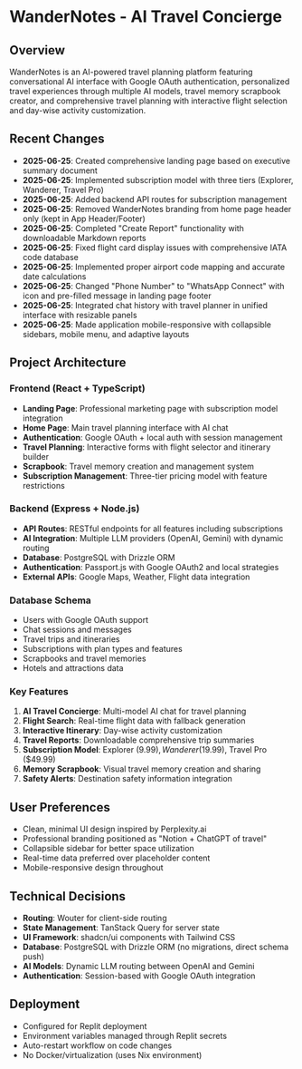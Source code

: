 # WanderNotes - AI Travel Concierge

## Overview
WanderNotes is an AI-powered travel planning platform featuring conversational AI interface with Google OAuth authentication, personalized travel experiences through multiple AI models, travel memory scrapbook creator, and comprehensive travel planning with interactive flight selection and day-wise activity customization.

## Recent Changes
- **2025-06-25**: Created comprehensive landing page based on executive summary document
- **2025-06-25**: Implemented subscription model with three tiers (Explorer, Wanderer, Travel Pro)
- **2025-06-25**: Added backend API routes for subscription management
- **2025-06-25**: Removed WanderNotes branding from home page header only (kept in App Header/Footer)
- **2025-06-25**: Completed "Create Report" functionality with downloadable Markdown reports
- **2025-06-25**: Fixed flight card display issues with comprehensive IATA code database
- **2025-06-25**: Implemented proper airport code mapping and accurate date calculations
- **2025-06-25**: Changed "Phone Number" to "WhatsApp Connect" with icon and pre-filled message in landing page footer
- **2025-06-25**: Integrated chat history with travel planner in unified interface with resizable panels
- **2025-06-25**: Made application mobile-responsive with collapsible sidebars, mobile menu, and adaptive layouts

## Project Architecture

### Frontend (React + TypeScript)
- **Landing Page**: Professional marketing page with subscription model integration
- **Home Page**: Main travel planning interface with AI chat
- **Authentication**: Google OAuth + local auth with session management
- **Travel Planning**: Interactive forms with flight selector and itinerary builder
- **Scrapbook**: Travel memory creation and management system
- **Subscription Management**: Three-tier pricing model with feature restrictions

### Backend (Express + Node.js)
- **API Routes**: RESTful endpoints for all features including subscriptions
- **AI Integration**: Multiple LLM providers (OpenAI, Gemini) with dynamic routing
- **Database**: PostgreSQL with Drizzle ORM
- **Authentication**: Passport.js with Google OAuth2 and local strategies
- **External APIs**: Google Maps, Weather, Flight data integration

### Database Schema
- Users with Google OAuth support
- Chat sessions and messages
- Travel trips and itineraries  
- Subscriptions with plan types and features
- Scrapbooks and travel memories
- Hotels and attractions data

### Key Features
1. **AI Travel Concierge**: Multi-model AI chat for travel planning
2. **Flight Search**: Real-time flight data with fallback generation
3. **Interactive Itinerary**: Day-wise activity customization
4. **Travel Reports**: Downloadable comprehensive trip summaries
5. **Subscription Model**: Explorer ($9.99), Wanderer ($19.99), Travel Pro ($49.99)
6. **Memory Scrapbook**: Visual travel memory creation and sharing
7. **Safety Alerts**: Destination safety information integration

## User Preferences
- Clean, minimal UI design inspired by Perplexity.ai
- Professional branding positioned as "Notion + ChatGPT of travel"
- Collapsible sidebar for better space utilization
- Real-time data preferred over placeholder content
- Mobile-responsive design throughout

## Technical Decisions
- **Routing**: Wouter for client-side routing
- **State Management**: TanStack Query for server state
- **UI Framework**: shadcn/ui components with Tailwind CSS
- **Database**: PostgreSQL with Drizzle ORM (no migrations, direct schema push)
- **AI Models**: Dynamic LLM routing between OpenAI and Gemini
- **Authentication**: Session-based with Google OAuth integration

## Deployment
- Configured for Replit deployment
- Environment variables managed through Replit secrets
- Auto-restart workflow on code changes
- No Docker/virtualization (uses Nix environment)